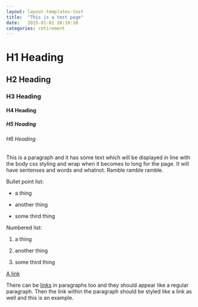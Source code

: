 ```yaml
---
layout: layout-templates-test
title:  "This is a test page"
date:   2015-01-01 10:10:10
categories: retirement
---
```


# H1 Heading

## H2 Heading

### H3 Heading

#### H4 Heading

##### H5 Heading

###### H6 Heading

This is a paragraph and it has some text which will be displayed in line with the body css styling and wrap when it becomes to long for the page. It will have sentenses and words and whatnot. Ramble ramble ramble.

Bullet point list:

- a thing

- another thing

- some third thing

Numbered list:

1. a thing

2. another thing

3. some third thing

<a href="#">A link</a>

There can be <a href="#">links</a> in paragraphs too and they should appear like a regular paragraph. Then the link within the paragraph should be styled like a link as well and this is an example.

